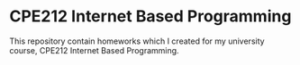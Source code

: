 # CPE212 Internet Based Programming

This repository contain homeworks which I created for my university course, CPE212 Internet Based Programming.
